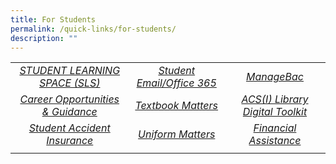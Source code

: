 ```yaml
---
title: For Students
permalink: /quick-links/for-students/
description: ""
---
```

|   |   |   |
|:---:|:---:|:---:|
|  <a href="/for-students/singapore-student-learning-space/"> <i>STUDENT LEARNING SPACE (SLS)</i></a> | <a href="/for-students/student-email-office-365/">  <i>Student Email/Office 365</i></a>  | <a href="https://acsindep.managebac.com/login">  <i>ManageBac</i></a>  |
|  <a href="/student-development/career-opp-guidance/">  <i>Career Opportunities & Guidance</i></a> |  <a href="/for-students/textbook/">  <i>Textbook Matters</i></a> | <a href="/library-digital-toolkit/ibraryigitaloolkit/"> <i>ACS(I) Library Digital Toolkit</i></a>   |
|  <a href="/for-students/student-accident-insurance/">  <i>Student Accident Insurance</i></a> | <a href="/for-students/uniform/"> <i>Uniform Matters</i></a>   |   <a href="/about-acs-independent/fee/financial-assistance/"> <i>Financial Assistance</i></a>  |
|   |      |